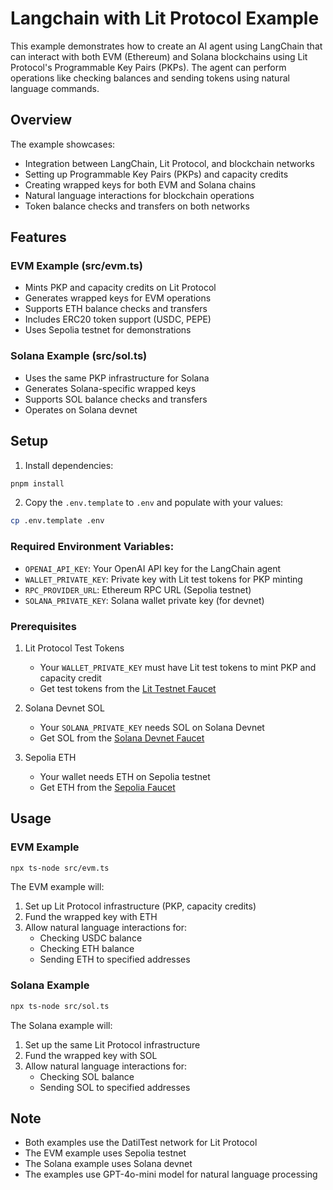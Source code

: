 # Langchain with Lit Protocol Example

This example demonstrates how to create an AI agent using LangChain that can interact with both EVM (Ethereum) and Solana blockchains using Lit Protocol's Programmable Key Pairs (PKPs). The agent can perform operations like checking balances and sending tokens using natural language commands.

## Overview
The example showcases:
- Integration between LangChain, Lit Protocol, and blockchain networks
- Setting up Programmable Key Pairs (PKPs) and capacity credits
- Creating wrapped keys for both EVM and Solana chains
- Natural language interactions for blockchain operations
- Token balance checks and transfers on both networks

## Features
### EVM Example (src/evm.ts)
- Mints PKP and capacity credits on Lit Protocol
- Generates wrapped keys for EVM operations
- Supports ETH balance checks and transfers
- Includes ERC20 token support (USDC, PEPE)
- Uses Sepolia testnet for demonstrations

### Solana Example (src/sol.ts)
- Uses the same PKP infrastructure for Solana
- Generates Solana-specific wrapped keys
- Supports SOL balance checks and transfers
- Operates on Solana devnet

## Setup

1. Install dependencies:
```bash
pnpm install
```

2. Copy the `.env.template` to `.env` and populate with your values:
```bash
cp .env.template .env
```

### Required Environment Variables:
- `OPENAI_API_KEY`: Your OpenAI API key for the LangChain agent
- `WALLET_PRIVATE_KEY`: Private key with Lit test tokens for PKP minting
- `RPC_PROVIDER_URL`: Ethereum RPC URL (Sepolia testnet)
- `SOLANA_PRIVATE_KEY`: Solana wallet private key (for devnet)

### Prerequisites

1. Lit Protocol Test Tokens
   - Your `WALLET_PRIVATE_KEY` must have Lit test tokens to mint PKP and capacity credit
   - Get test tokens from the [Lit Testnet Faucet](https://chronicle-yellowstone-faucet.getlit.dev/)

2. Solana Devnet SOL
   - Your `SOLANA_PRIVATE_KEY` needs SOL on Solana Devnet
   - Get SOL from the [Solana Devnet Faucet](https://faucet.solana.com/?cluster=devnet)

3. Sepolia ETH
   - Your wallet needs ETH on Sepolia testnet
   - Get ETH from the [Sepolia Faucet](https://sepoliafaucet.com/)

## Usage

### EVM Example
```bash
npx ts-node src/evm.ts
```

The EVM example will:
1. Set up Lit Protocol infrastructure (PKP, capacity credits)
2. Fund the wrapped key with ETH
3. Allow natural language interactions for:
   - Checking USDC balance
   - Checking ETH balance
   - Sending ETH to specified addresses

### Solana Example
```bash
npx ts-node src/sol.ts
```

The Solana example will:
1. Set up the same Lit Protocol infrastructure
2. Fund the wrapped key with SOL
3. Allow natural language interactions for:
   - Checking SOL balance
   - Sending SOL to specified addresses

## Note
- Both examples use the DatilTest network for Lit Protocol
- The EVM example uses Sepolia testnet
- The Solana example uses Solana devnet
- The examples use GPT-4o-mini model for natural language processing
